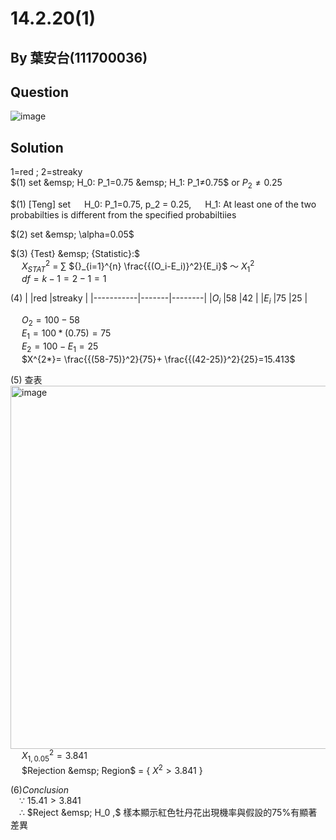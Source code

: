 # 14.2.20(1)

## By 葉安台(111700036)

## Question
![image](https://github.com/HWTeng-Course/202402-Statistics/assets/162074020/e3e3eae3-2da4-46f7-a76d-c47659d5d392)

## Solution
$1$=red ; $2$=streaky \
$(1) set &emsp; H_0: P_1=0.75 &emsp; H_1: P_1≠0.75$ or $P_2≠0.25$ 

$(1) [Teng] set &emsp; H_0: P_1=0.75, p_2 = 0.25,  &emsp; H_1: At least one of the two probabilties is different from the specified probabiltiies 

$(2) set &emsp; \alpha=0.05$ 

$(3) {Test} &emsp; {Statistic}:$\
&emsp; $X^2_{STAT}$ = $\sum$ ${}_{i=1}^{n} \frac{{(O_i-E_i)}^2}{E_i}$ ～ $X^2_1$ \
&emsp; $df=k-1=2-1=1$

$(4)$ 
|           |red    |streaky |
|-----------|-------|--------|
|$O_i$      |58     |42      | 
|$E_i$      |75     |25      |

&emsp; $O_2 = 100-58$\
&emsp; $E_1 = 100*(0.75) = 75$\
&emsp; $E_2 = 100-E_1=25$ \
&emsp; $X^{2*}= \frac{{(58-75)}^2}{75}+ \frac{{(42-25)}^2}{25}=15.413$

$(5)$ 查表 \
<img width="581" alt="image" src="https://github.com/HWTeng-Course/202402-Statistics/assets/162074020/64a5cd77-78fa-4b8b-ba15-5ef57301db7f"> \
&emsp; $X^2_{1,0.05} = 3.841$ \
&emsp; $Rejection &emsp; Region$ = { $X^2>3.841$ } 

$(6)Conclusion$ \
&emsp;∵ $15.41>3.841$ \
&emsp;∴ $Reject &emsp; H_0 ,$ 樣本顯示紅色牡丹花出現機率與假設的75%有顯著差異
